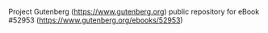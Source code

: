 Project Gutenberg (https://www.gutenberg.org) public repository for
eBook #52953 (https://www.gutenberg.org/ebooks/52953)
